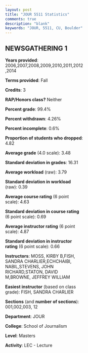 ```yaml
---
layout: post
title: "JOUR 5511 Statistics"
comments: true
description: "blank"
keywords: "JOUR, 5511, CU, Boulder"
--- 
```

<head>
<script src="https://ajax.googleapis.com/ajax/libs/jquery/2.1.3/jquery.min.js"></script>
<script src="https://dl.dropboxusercontent.com/s/pc42nxpaw1ea4o9/highcharts.js?dl=0"></script>
<!-- <script src="../assets/js/highcharts.js"></script> -->
<style type="text/css">@font-face {
	font-family: "Bebas Neue";
	src: url(https://www.filehosting.org/file/details/544349/BebasNeue%20Regular.otf) format("opentype");
	}
	h1.Bebas { 
		font-family: "Bebas Neue", Verdana, Tahoma;
	}
</style>
</head>
<body>
	<div id="container" style="float: right; width: 45%; height: 88%; margin-left: 2.5%; margin-right: 2.5%;"></div>
	<script language="JavaScript">
		$(document).ready(function() {
		var chart = {type: 'column'};
		var title = {text: 'Grade Distribution'};
		var xAxis = {categories: ['A','B','C','D','F'],crosshair: true};
		var yAxis = {min: 0,title: {text: 'Percentage'}};
		var tooltip = {headerFormat: '<center><b><span style="font-size:20px">{point.key}</span></b></center>',
		               pointFormat: '<td style="padding:0"><b>{point.y:.1f}%</b></td>',
		               footerFormat: '</table>',shared: true,useHTML: true};
		var plotOptions = {column: {pointPadding: 0.0,borderWidth: 0}};  
		var credits = {enabled: false};var series= [{name: 'Percent',data: [59.87,35.03,3.82,0.0,1.27,]}];
		var json = {};
		json.chart = chart;
		json.title = title;
		json.tooltip = tooltip;
		json.xAxis = xAxis;
		json.yAxis = yAxis;  
		json.series = series;
		json.plotOptions = plotOptions;  
		json.credits = credits;
		$('#container').highcharts(json);
	});
	</script>
</body>
			   
## NEWSGATHERING 1

**Years provided**: 2006,2007,2008,2009,2010,2011,2012,2014

**Terms provided**: Fall

**Credits**: 3

**RAP/Honors class?** Neither

**Percent grade**: 99.4%

**Percent withdrawn**: 4.26%

**Percent incomplete**: 0.6%

**Proportion of students who dropped**: 4.82

**Average grade** (4.0 scale): 3.48

**Standard deviation in grades**: 16.31

**Average workload** (raw): 3.79

**Standard deviation in workload** (raw): 0.39

**Average course rating** (6 point scale): 4.63

**Standard deviation in course rating** (6 point scale): 0.69

**Average instructor rating** (6 point scale): 4.87

**Standard deviation in instructor rating** (6 point scale): 0.66

**Instructors**: MOSS, KIRBY B,FISH, SANDRA CHARLIER,ECHCHAIBI, NABIL,STEVENS, JOHN RICHARD,STATON, DAVID M,BROWNE, JEFFREY WILLIAM

**Easiest instructor** (based on class grade): FISH, SANDRA CHARLIER

**Sections** (and **number of sections**): 001,002,003, 12

**Department**: JOUR

**College**: School of Journalism

**Level**: Masters

**Activity**: LEC - Lecture